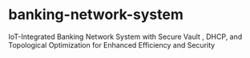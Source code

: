 # banking-network-system
IoT-Integrated Banking Network System with Secure Vault , DHCP, and  Topological Optimization for Enhanced Efficiency and Security
